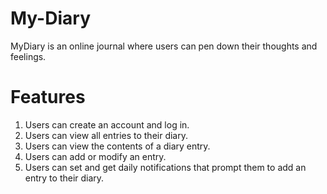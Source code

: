 # My-Diary

MyDiary is an online journal where users can pen down their thoughts and feelings. 

# Features
1. Users can create an account and log in.  
2. Users can view all entries to their diary.  
3. Users can view the contents of a diary entry.  
4. Users can add or modify an entry. 
5. Users can set and get daily notifications that prompt them to add an entry to their diary. 
